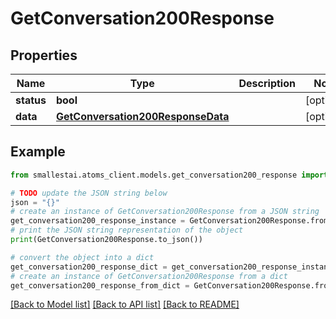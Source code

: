 # GetConversation200Response


## Properties

Name | Type | Description | Notes
------------ | ------------- | ------------- | -------------
**status** | **bool** |  | [optional] 
**data** | [**GetConversation200ResponseData**](GetConversation200ResponseData.md) |  | [optional] 

## Example

```python
from smallestai.atoms_client.models.get_conversation200_response import GetConversation200Response

# TODO update the JSON string below
json = "{}"
# create an instance of GetConversation200Response from a JSON string
get_conversation200_response_instance = GetConversation200Response.from_json(json)
# print the JSON string representation of the object
print(GetConversation200Response.to_json())

# convert the object into a dict
get_conversation200_response_dict = get_conversation200_response_instance.to_dict()
# create an instance of GetConversation200Response from a dict
get_conversation200_response_from_dict = GetConversation200Response.from_dict(get_conversation200_response_dict)
```
[[Back to Model list]](../README.md#documentation-for-models) [[Back to API list]](../README.md#documentation-for-api-endpoints) [[Back to README]](../README.md)



